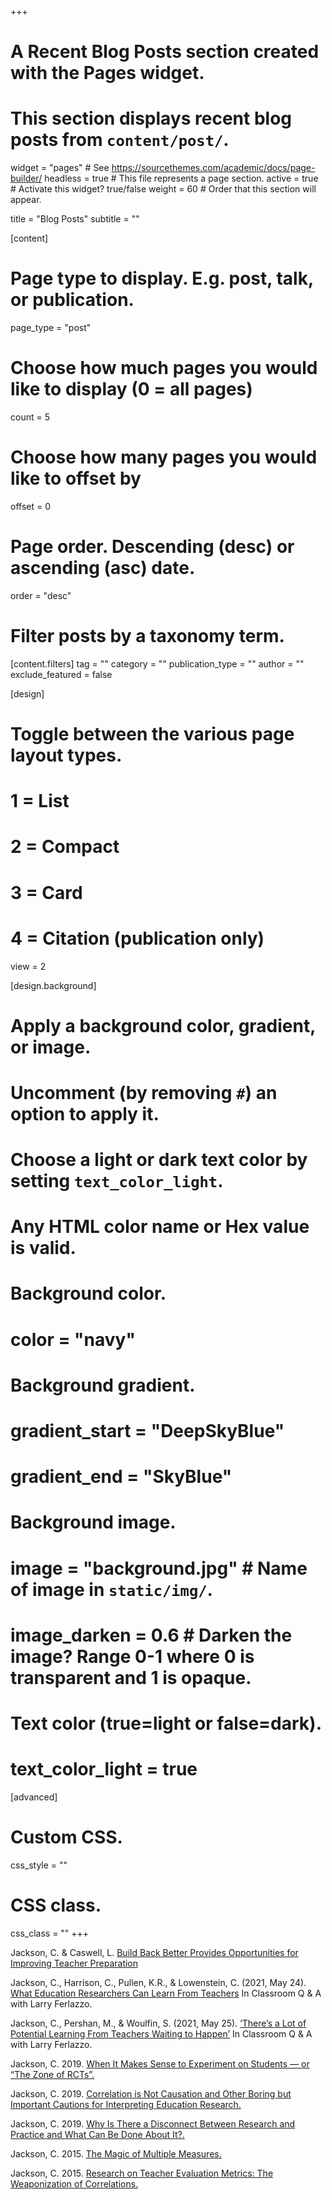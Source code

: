 +++
# A Recent Blog Posts section created with the Pages widget.
# This section displays recent blog posts from `content/post/`.

widget = "pages"  # See https://sourcethemes.com/academic/docs/page-builder/
headless = true  # This file represents a page section.
active = true  # Activate this widget? true/false
weight = 60  # Order that this section will appear.

title = "Blog Posts"
subtitle = ""

[content]
  # Page type to display. E.g. post, talk, or publication.
  page_type = "post"
  
  # Choose how much pages you would like to display (0 = all pages)
  count = 5
  
  # Choose how many pages you would like to offset by
  offset = 0

  # Page order. Descending (desc) or ascending (asc) date.
  order = "desc"

  # Filter posts by a taxonomy term.
  [content.filters]
    tag = ""
    category = ""
    publication_type = ""
    author = ""
    exclude_featured = false
  
[design]
  # Toggle between the various page layout types.
  #   1 = List
  #   2 = Compact
  #   3 = Card
  #   4 = Citation (publication only)
  view = 2
  
[design.background]
  # Apply a background color, gradient, or image.
  #   Uncomment (by removing `#`) an option to apply it.
  #   Choose a light or dark text color by setting `text_color_light`.
  #   Any HTML color name or Hex value is valid.
  
  # Background color.
  # color = "navy"
  
  # Background gradient.
  # gradient_start = "DeepSkyBlue"
  # gradient_end = "SkyBlue"
  
  # Background image.
  # image = "background.jpg"  # Name of image in `static/img/`.
  # image_darken = 0.6  # Darken the image? Range 0-1 where 0 is transparent and 1 is opaque.

  # Text color (true=light or false=dark).
  # text_color_light = true  
  
[advanced]
 # Custom CSS. 
 css_style = ""
 
 # CSS class.
 css_class = ""
+++

Jackson, C. & Caswell, L. [Build Back Better Provides Opportunities for Improving Teacher Preparation](https://www.abtassociates.com/insights/perspectives-blog/build-back-better-provides-opportunities-for-improving-teacher)

Jackson, C., Harrison, C., Pullen, K.R., & Lowenstein, C. (2021, May 24). [What Education Researchers Can Learn From Teachers](https://www.edweek.org/teaching-learning/opinion-what-education-researchers-can-learn-from-teachers/2021/05) In Classroom Q & A with Larry Ferlazzo.  

Jackson, C., Pershan, M., & Woulfin, S. (2021, May 25). [‘There’s a Lot of Potential Learning From Teachers Waiting to Happen’](https://www.edweek.org/teaching-learning/opinion-theres-a-lot-of-potential-learning-from-teachers-waiting-to-happen/2021/05) In Classroom Q & A with Larry Ferlazzo. 

Jackson, C. 2019. [When It Makes Sense to Experiment on Students — or “The Zone of RCTs”.](https://aheadoftheheard.org/experimental-economists-just-got-the-nobel-prize-should-education-policy-use-more-experiments-too/)

Jackson, C. 2019. [Correlation is Not Causation and Other Boring but Important Cautions for Interpreting Education Research.](https://aheadoftheheard.org/correlation-is-not-causation-and-other-boring-but-important-cautions-for-interpreting-education-research/)

Jackson, C. 2019. [Why Is There a Disconnect Between Research and Practice and What Can Be Done About It?.](https://aheadoftheheard.org/why-is-there-a-disconnect-between-research-and-practice-and-what-can-be-done-about-it/)

Jackson, C. 2015. [The Magic of Multiple Measures.](http://www.shankerinstitute.org/blog/magic-multiple-measures) 

Jackson, C. 2015. [Research on Teacher Evaluation Metrics: The Weaponization of Correlations.](http://www.shankerinstitute.org/blog/research-teacher-evaluation-metrics-weaponization-correlations)

